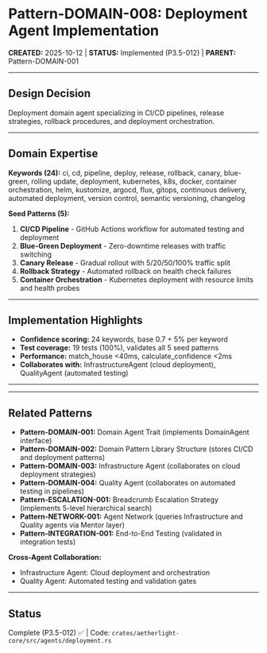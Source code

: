 # Pattern-DOMAIN-008: Deployment Agent Implementation

**CREATED:** 2025-10-12 | **STATUS:** Implemented (P3.5-012) | **PARENT:** Pattern-DOMAIN-001

---

## Design Decision

Deployment domain agent specializing in CI/CD pipelines, release strategies, rollback procedures, and deployment orchestration.

---

## Domain Expertise

**Keywords (24):** ci, cd, pipeline, deploy, release, rollback, canary, blue-green, rolling update, deployment, kubernetes, k8s, docker, container orchestration, helm, kustomize, argocd, flux, gitops, continuous delivery, automated deployment, version control, semantic versioning, changelog

**Seed Patterns (5):**
1. **CI/CD Pipeline** - GitHub Actions workflow for automated testing and deployment
2. **Blue-Green Deployment** - Zero-downtime releases with traffic switching
3. **Canary Release** - Gradual rollout with 5/20/50/100% traffic split
4. **Rollback Strategy** - Automated rollback on health check failures
5. **Container Orchestration** - Kubernetes deployment with resource limits and health probes

---

## Implementation Highlights

- **Confidence scoring:** 24 keywords, base 0.7 + 5% per keyword
- **Test coverage:** 19 tests (100%), validates all 5 seed patterns
- **Performance:** match_house <40ms, calculate_confidence <2ms
- **Collaborates with:** InfrastructureAgent (cloud deployment), QualityAgent (automated testing)

---

---

## Related Patterns

- **Pattern-DOMAIN-001:** Domain Agent Trait (implements DomainAgent interface)
- **Pattern-DOMAIN-002:** Domain Pattern Library Structure (stores CI/CD and deployment patterns)
- **Pattern-DOMAIN-003:** Infrastructure Agent (collaborates on cloud deployment strategies)
- **Pattern-DOMAIN-004:** Quality Agent (collaborates on automated testing in pipelines)
- **Pattern-ESCALATION-001:** Breadcrumb Escalation Strategy (implements 5-level hierarchical search)
- **Pattern-NETWORK-001:** Agent Network (queries Infrastructure and Quality agents via Mentor layer)
- **Pattern-INTEGRATION-001:** End-to-End Testing (validated in integration tests)

**Cross-Agent Collaboration:**
- Infrastructure Agent: Cloud deployment and orchestration
- Quality Agent: Automated testing and validation gates

---

## Status

Complete (P3.5-012) ✅ | Code: `crates/aetherlight-core/src/agents/deployment.rs`
